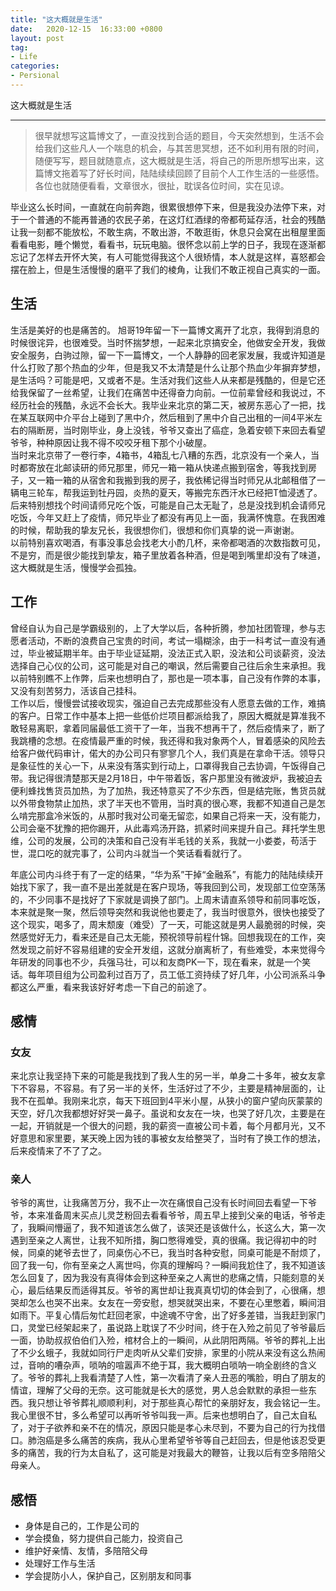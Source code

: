 ```yaml
---
title: "这大概就是生活"
date:   2020-12-15  16:33:00 +0800
layout: post
tag:
- Life
categories:
- Persional
---
```


这大概就是生活

-------
> 很早就想写这篇博文了，一直没找到合适的题目，今天突然想到，生活不会给我们这些凡人一个喘息的机会，与其苦思冥想，还不如利用有限的时间，随便写写，题目就随意点，这大概就是生活，将自己的所思所想写出来，这篇博文拖着写了好长时间，陆陆续续回顾了目前个人工作生活的一些感悟。各位也就随便看看，文章很水，很扯，耽误各位时间，实在见谅。

毕业这么长时间，一直就在向前奔跑，很累很想停下来，但是我没办法停下来，对于一个普通的不能再普通的农民子弟，在这灯红酒绿的帝都苟延存活，社会的残酷让我一刻都不能放松，不敢生病，不敢出游，不敢逛街，休息只会窝在出租屋里面看看电影，睡个懒觉，看看书，玩玩电脑。很怀念以前上学的日子，我现在逐渐都忘记了怎样去开怀大笑，有人可能觉得我这个人很矫情，本人就是这样，喜怒都会摆在脸上，但是生活慢慢的磨平了我们的棱角，让我们不敢正视自己真实的一面。

## 生活
生活是美好的也是痛苦的。
旭哥19年留一下一篇博文离开了北京，我得到消息的时候很诧异，也很难受。当时怀揣梦想，一起来北京搞安全，他做安全开发，我做安全服务，白驹过隙，留一下一篇博文，一个人静静的回老家发展，我或许知道是什么打败了那个热血的少年，但是我又不太清楚是什么让那个热血少年摒弃梦想，是生活吗？可能是吧，又或者不是。生活对我们这些人从来都是残酷的，但是它还给我保留了一丝希望，让我们在痛苦中还得奋力向前。一位前辈曾经和我说过，不经历社会的残酷，永远不会长大。我毕业来北京的第二天，被房东恶心了一把，找在某互联网中介平台上碰到了黑中介，然后租到了黑中介自己出租的一间4平米左右的隔断房，当时刚毕业，身上没钱，爷爷又查出了癌症，急着安顿下来回去看望爷爷，种种原因让我不得不咬咬牙租下那个小破屋。     
当时来北京带了一卷行李，4箱书，4箱乱七八糟的东西，北京没有一个亲人，当时都寄放在北邮读研的师兄那里，师兄一箱一箱从快递点搬到宿舍，等我找到房子，又一箱一箱的从宿舍和我搬到我的房子，我依稀记得当时师兄从北邮租借了一辆电三轮车，帮我运到牡丹园，炎热的夏天，等搬完东西汗水已经把T恤浸透了。后来特别想找个时间请师兄吃个饭，可能是自己太无耻了，总是没找到机会请师兄吃饭，今年又赶上了疫情，师兄毕业了都没有再见上一面，我满怀愧意。在我困难的时候，帮助我的挚友兄长，我很想你们，很想和你们真挚的说一声谢谢。       
以前特别喜欢喝酒，有事没事总会找老大小酌几杯，来帝都喝酒的次数指数可见，不是穷，而是很少能找到挚友，箱子里放着各种酒，但是喝到嘴里却没有了味道，这大概就是生活，慢慢学会孤独。

## 工作
曾经自认为自己是学霸级别的，上了大学以后，各种折腾，参加社团管理，参与志愿者活动，不断的浪费自己宝贵的时间，考试一塌糊涂，由于一科考试一直没有通过，毕业被延期半年。由于毕业证延期，没法正式入职，没法和公司谈薪资，没法选择自己心仪的公司，这可能是对自己的嘲讽，然后需要自己往后余生来承担。我以前特别瞧不上作弊，后来也想明白了，那也是一项本事，自己没有作弊的本事，又没有刻苦努力，活该自己挂科。    
工作以后，慢慢尝试接收现实，强迫自己去完成那些没有人愿意去做的工作，难搞的客户。日常工作中基本上把一些低价烂项目都派给我了，原因大概就是算准我不敢轻易离职，拿着同届最低工资干了一年，当我不想再干了，然后疫情来了，断了我跳槽的念想。在疫情最严重的时候，我还得和我对象两个人，冒着感染的风险去给客户做代码审计，偌大的办公司只有寥寥几个人，我们真是在拿命干活。领导只是象征性的关心一下，从来没有落实到行动上，口罩得我自己去协调，午饭得自己带。我记得很清楚那天是2月18日，中午带着饭，客户那里没有微波炉，我被迫去便利蜂找售货员加热，为了加热，我还特意买了不少东西，但是结完账，售货员就以外带食物禁止加热，求了半天也不管用，当时真的很心寒，我都不知道自己是怎么啃完那盒冷米饭的，从那时我对公司毫无留恋，如果自己将来一天，没有能力，公司会毫不犹豫的把你踢开，从此毒鸡汤开路，抓紧时间来提升自己。拜托学生思维，公司的发展，公司的决策和自己没有半毛钱的关系，我就一小娄娄，苟活于世，混口吃的就完事了，公司内斗就当一个笑话看看就行了。     

年底公司内斗终于有了一定的结果，“华为系”干掉“金融系”，有能力的陆陆续续开始找下家了，我一直不是出差就是在客户现场，等我回到公司，发现部工位空荡荡的，不少同事不是找好了下家就是调换了部门。上周末请直系领导和前同事吃饭，本来就是聚一聚，然后领导突然和我说他也要走了，我当时很意外，很快也接受了这个现实，喝多了，周末颓废（难受）了一天，可能这就是男人最脆弱的时候，突然感觉好无力，看来还是自己太无能，预祝领导前程什锦。回想我现在的工作，突然发现之前好不容易组建的安全开发组，这就分崩离析了，有些难受，本来觉得今年研发的同事也不少，兵强马壮，可以和友商PK一下，现在看来，就是一个笑话。每年项目组为公司盈利过百万了，员工低工资持续了好几年，小公司派系斗争都这么严重，看来我该好好考虑一下自己的前途了。

## 感情
### 女友
来北京让我坚持下来的可能是我找到了我人生的另一半，单身二十多年，被女友拿下不容易，不容易。有了另一半的关怀，生活好过了不少，主要是精神层面的，让我不在孤单。我刚来北京，每天下班回到4平米小屋，从狭小的窗户望向灰蒙蒙的天空，好几次我都想好好哭一鼻子。虽说和女友在一块，也哭了好几次，主要是在一起，开销就是一个很大的问题，我的薪资一直被公司卡着，每个月都月光，又不好意思和家里要，某天晚上因为钱的事被女友给整哭了，当时有了换工作的想法，后来疫情来了不了了之。

### 亲人
爷爷的离世，让我痛苦万分，我不止一次在痛恨自己没有长时间回去看望一下爷爷，本来准备周末买点儿灵芝粉回去看看爷爷，周五早上接到父亲的电话，爷爷走了，我瞬间懵逼了，我不知道该怎么做了，该哭还是该做什么，长这么大，第一次遇到至亲之人离世，让我不知所措，胸口憋得难受，真的很痛。我记得初中的时候，同桌的姥爷去世了，同桌伤心不已，我当时各种安慰，同桌可能是不耐烦了，回了我一句，你有至亲之人离世吗，你真的理解吗？一瞬间我尬住了，我不知道该怎么回复了，因为我没有真得体会到这种至亲之人离世的悲痛之情，只能刻意的关心，最后结果反而适得其反。爷爷的离世却让我真真切切的体会到了，心很痛，想哭却怎么也哭不出来。女友在一旁安慰，想哭就哭出来，不要在心里憋着，瞬间泪如雨下。平复心情后匆忙赶回老家，中途魂不守舍，出了好多差错，当我赶到家门口，灵堂已经架起来了，虽说路上耽误了不少时间，终于在入殓之前见了爷爷最后一面，协助叔叔伯伯们入殓，棺材合上的一瞬间，从此阴阳两隔。爷爷的葬礼上出了不少幺蛾子，我就如同行尸走肉听从父辈们安排，家里的小院从来没有这么热闹过，音响的嘈杂声，唢呐的喧嚣声不绝于耳，我大概明白唢呐一响全剧终的含义了。爷爷的葬礼上我看清楚了人性，第一次看清了亲人丑恶的嘴脸，明白了朋友的情谊，理解了父母的无奈。这可能就是长大的感觉，男人总会默默的承担一些东西。我只想让爷爷葬礼顺顺利利，对于那些真心帮忙的亲朋好友，我会铭记一生。
我心里很不甘，多么希望可以再听爷爷叫我一声。后来也想明白了，自己太自私了，对于子欲养和亲不在的情况，原因只能是孝心未尽到，不要为自己的行为找借口。肺泡癌是多么痛苦的疾病，我从心里希望爷爷等自己赶回去，但是他该忍受更多的痛苦，我的行为太自私了，这可能是对我最大的鞭笞，让我以后有空多陪陪父母亲人。

## 感悟

 - 身体是自己的，工作是公司的
 - 学会摸鱼，努力提供自己能力，投资自己
 - 维护好亲情、友情，多陪陪父母
 - 处理好工作与生活
 - 学会提防小人，保护自己，区别朋友和同事